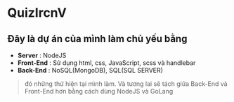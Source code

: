 # QuizIrcnV
## Đây là dự án của mình làm chủ yếu bằng 
- **Server**    : NodeJS
- **Front-End** : Sử dụng html, css, JavaScript, scss và handlebar
- **Back-End**  : NoSQL(MongoDB), SQL(SQL SERVER)
> đó những thứ hiện tại mình làm. Và tương lai sẽ tách giữa Back-End và Front-End hơn bằng cách dùng NodeJS và GoLang